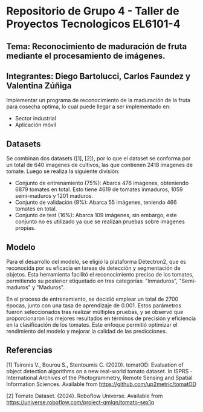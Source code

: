 # Repositorio de Grupo 4 - Taller de Proyectos Tecnologicos EL6101-4

## Tema: Reconocimiento de maduración de fruta mediante el procesamiento de imágenes.

## Integrantes: Diego Bartolucci, Carlos Faundez y Valentina Zúñiga

Implementar un programa de reconocimiento de la maduración de la fruta para cosecha optima, lo cual puede llegar a ser implementado en:

* Sector industrial
* Aplicación móvil 

## Datasets

Se combinan dos datasets ([1], [2]), por lo que el dataset se conforma por un total de 640 imagenes de cultivos, las que contienen 2418 imagenes de tomate. Luego se realiza la siguiente división:

* Conjunto de entrenamiento (75%): Abarca 476 imagenes, obteniendo 6879 tomates en total. Esto tiene 4619 de tomates inmaduros, 1059 semi-maduros y 1201 maduros.
* Conjunto de validación (9%): Abarca 55 imágenes, teniendo 466 tomates en total.
* Conjunto de test (16%): Abarca 109 imágenes, sin embargo, este conjunto no es utilizado ya que se realizan pruebas sobre imagenes propias. 

## Modelo
Para el desarrollo del modelo, se eligió la plataforma Detectron2, que es reconocida por su eficacia en tareas de detección y segmentación de objetos. Esta herramienta facilitó el reconocimiento preciso de los tomates, permitiendo su posterior etiquetado en tres categorías: "Inmaduros", "Semi-maduros" y "Maduros".

En el proceso de entrenamiento, se decidió emplear un total de 2700 épocas, junto con una tasa de aprendizaje de 0.001. Estos parámetros fueron seleccionados tras realizar múltiples pruebas, y se observó que proporcionaron los mejores resultados en términos de precisión y eficiencia en la clasificación de los tomates. Este enfoque permitió optimizar el rendimiento del modelo y mejorar la calidad de las predicciones.

## Referencias

[1] Tsironis V., Bourou S., Stentoumis C. (2020). tomatOD: Evaluation of object detection algorithms on a new real-world tomato dataset. In ISPRS - International Archives of the Photogrammetry, Remote Sensing and Spatial Information Sciences. Available from https://github.com/up2metric/tomatOD 

[2] Tomato Dataset. (2024). Roboflow Universe. Available from https://universe.roboflow.com/project-qmlqn/tomato-sex1q
